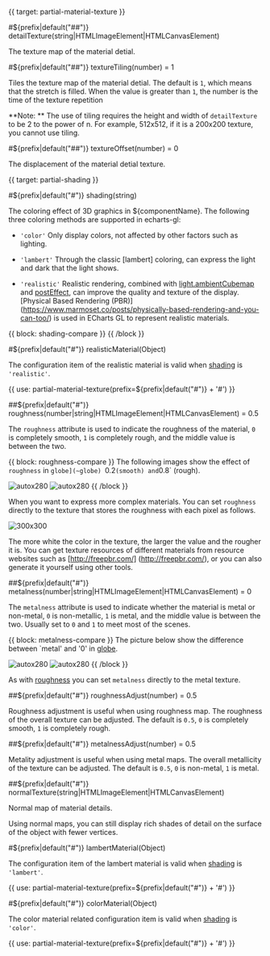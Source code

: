 {{ target: partial-material-texture }}

#${prefix|default("##")} detailTexture(string|HTMLImageElement|HTMLCanvasElement)

The texture map of the material detial.

#${prefix|default("##")} textureTiling(number) = 1

Tiles the texture map of the material detial. The default is `1`, which means that the stretch is filled. When the value is greater than `1`, the number is the time of the texture repetition

**Note: ** The use of tiling requires the height and width of `detailTexture` to be 2 to the power of n. For example, 512x512, if it is a 200x200 texture, you cannot use tiling.

#${prefix|default("##")} textureOffset(number) = 0

The displacement of the material detial texture.

{{ target: partial-shading }}

#${prefix|default("#")} shading(string)

The coloring effect of 3D graphics in ${componentName}. The following three coloring methods are supported in echarts-gl:

+ `'color'`
Only display colors, not affected by other factors such as lighting.

+ `'lambert'`
Through the classic [lambert] coloring, can express the light and dark that the light shows.

+ `'realistic'`
Realistic rendering, combined with [light.ambientCubemap](~globe.light.ambientCubemap) and [postEffect](~globe.postEffect), can improve the quality and texture of the display. [Physical Based Rendering (PBR)] (https://www.marmoset.co/posts/physically-based-rendering-and-you-can-too/) is used in ECharts GL to represent realistic materials.

{{ block: shading-compare }}
{{ /block }}

#${prefix|default("#")} realisticMaterial(Object)

The configuration item of the realistic material is valid when [shading](~${componentType}.shading) is `'realistic'`.

{{ use: partial-material-texture(prefix=${prefix|default("#")} + '#') }}

##${prefix|default("#")} roughness(number|string|HTMLImageElement|HTMLCanvasElement) = 0.5

The `roughness` attribute is used to indicate the roughness of the material, `0` is completely smooth, `1` is completely rough, and the middle value is between the two.

{{ block: roughness-compare }}
The following images show the effect of `roughness` in `globe](~globe) `0.2` (smooth) and `0.8` (rough).

![autox280](~globe-gloss.png)
![autox280](~globe-rough.png)
{{ /block }}

When you want to express more complex materials. You can set `roughness` directly to the texture that stores the roughness with each pixel as follows.

![300x300](~roughness.png)

The more white the color in the texture, the larger the value and the rougher it is. You can get texture resources of different materials from resource websites such as [http://freepbr.com/] (http://freepbr.com/), or you can also generate it yourself using other tools.

##${prefix|default("#")} metalness(number|string|HTMLImageElement|HTMLCanvasElement) = 0

The `metalness` attribute is used to indicate whether the material is metal or non-metal, `0` is non-metallic, `1` is metal, and the middle value is between the two. Usually set to `0` and `1` to meet most of the scenes.

{{ block: metalness-compare }}
The picture below show the difference between `metal' and '0' in [globe](~globe).

![autox280](~globe-metal.png)
![autox280](~globe-non-metal.png)
{{ /block }}

As with [roughness](~${componentType}.realisticMaterial.roughness) you can set `metalness` directly to the metal texture.

##${prefix|default("#")} roughnessAdjust(number) = 0.5

Roughness adjustment is useful when using roughness map. The roughness of the overall texture can be adjusted. The default is `0.5`, `0` is completely smooth, `1` is completely rough.

##${prefix|default("#")} metalnessAdjust(number) = 0.5

Metality adjustment is useful when using metal maps. The overall metallicity of the texture can be adjusted. The default is `0.5`, `0` is non-metal, `1` is metal.

##${prefix|default("#")} normalTexture(string|HTMLImageElement|HTMLCanvasElement)

Normal map of material details.

Using normal maps, you can still display rich shades of detail on the surface of the object with fewer vertices.


#${prefix|default("#")} lambertMaterial(Object)

The configuration item of the lambert material is valid when [shading](~${componentType}.shading) is `'lambert'`.


{{ use: partial-material-texture(prefix=${prefix|default("#")} + '#') }}

#${prefix|default("#")} colorMaterial(Object)

The color material related configuration item is valid when [shading](~${componentType}.shading) is `'color'`.

{{ use: partial-material-texture(prefix=${prefix|default("#")} + '#') }}

